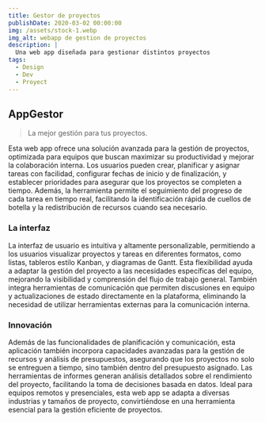 ```yaml
---
title: Gestor de proyectos
publishDate: 2020-03-02 00:00:00
img: /assets/stock-1.webp
img_alt: webapp de gestion de proyectos
description: |
  Una web app diseñada para gestionar distintos proyectos
tags:
  - Design
  - Dev
  - Proyect
---
```


## AppGestor

> La mejor gestión para tus proyectos.

Esta web app ofrece una solución avanzada para la gestión de proyectos, optimizada para equipos que buscan maximizar su productividad y mejorar la colaboración interna. Los usuarios pueden crear, planificar y asignar tareas con facilidad, configurar fechas de inicio y de finalización, y establecer prioridades para asegurar que los proyectos se completen a tiempo. Además, la herramienta permite el seguimiento del progreso de cada tarea en tiempo real, facilitando la identificación rápida de cuellos de botella y la redistribución de recursos cuando sea necesario.

### La interfaz

La interfaz de usuario es intuitiva y altamente personalizable, permitiendo a los usuarios visualizar proyectos y tareas en diferentes formatos, como listas, tableros estilo Kanban, y diagramas de Gantt. Esta flexibilidad ayuda a adaptar la gestión del proyecto a las necesidades específicas del equipo, mejorando la visibilidad y comprensión del flujo de trabajo general. También integra herramientas de comunicación que permiten discusiones en equipo y actualizaciones de estado directamente en la plataforma, eliminando la necesidad de utilizar herramientas externas para la comunicación interna.

### Innovación

Además de las funcionalidades de planificación y comunicación, esta aplicación también incorpora capacidades avanzadas para la gestión de recursos y análisis de presupuestos, asegurando que los proyectos no solo se entreguen a tiempo, sino también dentro del presupuesto asignado. Las herramientas de informes generan análisis detallados sobre el rendimiento del proyecto, facilitando la toma de decisiones basada en datos. Ideal para equipos remotos y presenciales, esta web app se adapta a diversas industrias y tamaños de proyecto, convirtiéndose en una herramienta esencial para la gestión eficiente de proyectos.
